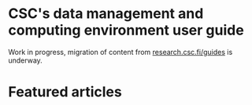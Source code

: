 # CSC's data management and computing environment user guide

Work in progress, migration of content from [research.csc.fi/guides](https://research.csc.fi/guides) is underway.

# Featured articles
